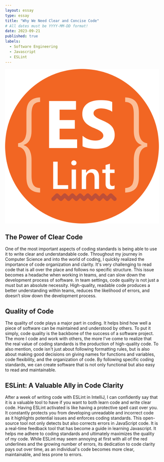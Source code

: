 ```yaml
---
layout: essay
type: essay
title: "Why We Need Clear and Concise Code"
# All dates must be YYYY-MM-DD format!
date: 2023-09-21
published: true
labels:
  - Software Engineering
  - Javascript
  - ESLint
---
```


<img class="img-fluid" src="../img/ESLintImage.png">

## The Power of Clear Code


One of the most important aspects of coding standards is being able to use it to write clear and understandable code. Throughout my journey in Computer Science and into the world of coding, I quickly realized the importance of code organization and clarity. It's very challenging to read code that is all over the place and follows no specific structure. This issue becomes a headache when working in teams, and can slow down the development process of software. In team settings, code quality is not just a must but an absolute necessity. High-quality, readable code produces a better understanding within teams, reduces the likelihood of errors, and doesn’t slow down the development process.


## Quality of Code

The quality of code plays a major part in coding. It helps bind how well a piece of software can be maintained and understood by others. To put it simply, code quality is the backbone of the success of a software project. The more I code and work with others, the more I've come to realize that the real value of coding standards is the production of high-quality code. To also mention, code isn't just about following formatting rules, but is also about making good decisions on giving names for functions and variables, code flexibility, and the organization of code. By following specific coding standards, we can create software that is not only functional but also easy to read and maintainable. 


## ESLint: A Valuable Ally in Code Clarity

After a week of writing code with ESLint in IntelliJ, I can confidently say that it is a valuable tool to have if you want to both learn code and write clear code. Having ESLint activated is like having a protective spell cast over you. It constantly protects you from developing unreadable and incorrect code as it highlights potential issues and enforces coding standards.  This open-source tool not only detects but also corrects errors in JavaScript code. It is a real-time feedback tool that has become a guide in learning Javascript. It helps me adhere to coding standards and ultimately maximizes the quality of my code. While ESLint may seem annoying at first with all of the red underlines and the growing number of errors, its dedication to code clarity pays out over time, as an individual's code becomes more clear, maintainable, and less prone to errors.
